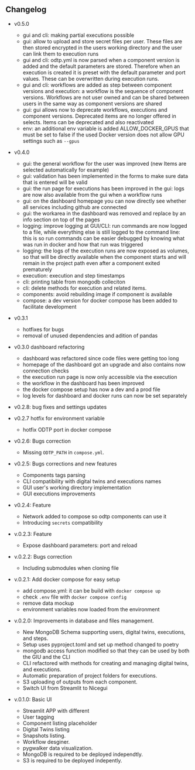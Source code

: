 ## Changelog

- v0.5.0
    - gui and cli: making partial executions possible
    - gui: allow to upload and store secret files per user. These files are then stored encrypted in the
    users working directory and the user can link them to execution runs
    - gui and cli: odtp.yml is now parsed when a component version is added and the default parameters are
    stored. Therefore when an execution is created it is preset with the default parameter and port values.
    These can be overwritten during execution runs.
    - gui and cli: workflows are added as step between component versions and execution: a workflow is the
    sequence of component versions. Workflows are not user owned and can be shared between users in the same
    way as component versions are shared
    - gui: gui allows now to deprecate workflows, executions and component versions. Deprecated items are
    no longer offered in selects. Items can be deprecated and also reactivated
    - env: an additional env variable is added ALLOW_DOCKER_GPUS that must be set to false if the used Docker
    version does not allow GPU settings such as `--gpus`

- v0.4.0
    - gui: the general workflow for the user was improved (new Items are selected automatically for example)
    - gui: validation has been implemented in the forms to make sure data that is entered will be valid
    - gui: the run page for executions has been improved in the gui: logs are now also available from the gui when a workflow runs
    - gui: on the dashboard homepage you can now directly see whether all services including github are connected
    - gui: the workarea in the dashboard was removed and replace by an info section on top of the pages
    - logging: improve logging at GUI/CLI: run commands are now logged to a file, while everything else is still logged to the command line: this is so run commands can be easier debugged by knowing what was run in docker and how that run was triggered
    - logging: the logs of the execution runs are now exposed as volumes, so that will be directly available when the component starts and will remain in the project path even after a component exited prematurely
    - execution: execution and step timestamps
    - cli: printing table from mongodb colleciton
    - cli: delete methods for execution and related items.
    - components: avoid rebuilding image if component is available
    - compose: a dev version for docker compose has been added to facilitate development

- v0.3.1
    - hotfixes for bugs
    - removal of unused dependencies and adition of pandas

- v0.3.0 dashboard refactoring
    - dashboard was refactored since code files were getting too long
    - homepage of the dashboard got an upgrade and also contains now connection checks
    - the execution run page is now only accessible via the execution
    - the workflow in the dashboard has been improved
    - the docker compose setup has now a dev and a prod file
    - log levels for dashboard and docker runs can now be set separately

- v0.2.8: bug fixes and settings updates

- v0.2.7 hotfix for environment variable
    - hotfix ODTP port in docker compose

- v0.2.6: Bugs correction
    - Missing `ODTP_PATH` in `compose.yml`.

- v0.2.5: Bugs corrections and new features
    - Components tags parsing
    - CLI compatibility with digital twins and executions names
    - GUI user's working directory implementation
    - GUI executions improvements

- v0.2.4: Feature
    - Network added to compose so odtp components can use it
    - Introducing `secrets` compatibility

- v.0.2.3: Feature
    - Expose dashboard parameters: port and reload

- v.0.2.2: Bugs correction
    - Including submodules when cloning file

- v.0.2.1: Add docker compose for easy setup
    - add compose.yml: it can be build with `docker compose up`
    - check `.env` file with `docker compose config`
    - remove data mockup
    - environment variables now loaded from the environment

- v.0.2.0: Improvements in database and files management.
    - New MongoDB Schema supporting users, digital twins, executions, and steps.
    - Setup uses pyproject.toml and set up method changed to poetry
    - mongodb access function modified so that they can be used by both the GIU and the CLI
    - CLI refactored with methods for creating and managing digital twins, and executions.
    - Automatic preparation of project folders for executions.
    - S3 uploading of outputs from each component.
    - Switch UI from Streamlit to Nicegui

- v.0.1.0: Basic UI
    - Streamlit APP with different
    - User tagging
    - Component listing placeholder
    - Digital Twins listing
    - Snapshots listing.
    - Workflow desginer.
    - pygwalker data visualization.
    - MongoDB is required to be deployed independtly.
    - S3 is required to be deployed indepently.
